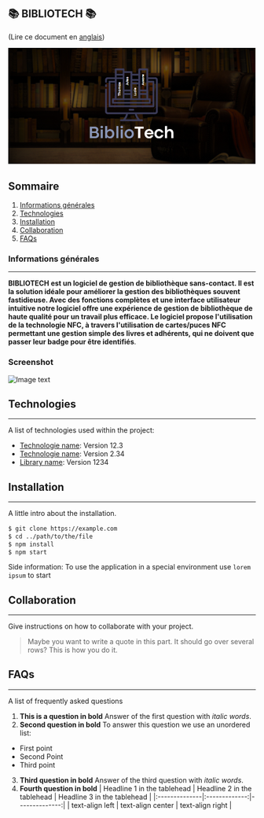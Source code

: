 ## 📚 BIBLIOTECH 📚

(Lire ce document en [anglais](README.md))

<p align="center">
  <img src="https://github.com/StMa-Info-Tech/BIBLIOTECH/blob/main/img_readme/fond.PNG" alt="Sublime's custom image"/>
</p>

## Sommaire
1. [Informations générales](#Informations-générales)
2. [Technologies](#technologies)
3. [Installation](#installation)
4. [Collaboration](#collaboration)
5. [FAQs](#faqs)
### Informations générales
***
**BIBLIOTECH est un logiciel de gestion de bibliothèque sans-contact. Il est la solution idéale pour améliorer la gestion des bibliothèques souvent fastidieuse.
Avec des fonctions complètes et une interface utilisateur intuitive notre logiciel offre une expérience de gestion de bibliothèque de haute qualité pour un travail plus efficace. 
Le logiciel propose l'utilisation de la technologie NFC, à travers l'utilisation de cartes/puces NFC permettant une gestion simple des livres et adhérents, qui ne doivent que passer leur badge pour être identifiés**.
### Screenshot
![Image text](https://www.united-internet.de/fileadmin/user_upload/Brands/Downloads/Logo_IONOS_by.jpg)
## Technologies
***
A list of technologies used within the project:
* [Technologie name](https://example.com): Version 12.3 
* [Technologie name](https://example.com): Version 2.34
* [Library name](https://example.com): Version 1234
## Installation
***
A little intro about the installation. 
```
$ git clone https://example.com
$ cd ../path/to/the/file
$ npm install
$ npm start
```
Side information: To use the application in a special environment use ```lorem ipsum``` to start
## Collaboration
***
Give instructions on how to collaborate with your project.
> Maybe you want to write a quote in this part. 
> It should go over several rows?
> This is how you do it.
## FAQs
***
A list of frequently asked questions
1. **This is a question in bold**
Answer of the first question with _italic words_. 
2. __Second question in bold__ 
To answer this question we use an unordered list:
* First point
* Second Point
* Third point
3. **Third question in bold**
Answer of the third question with *italic words*.
4. **Fourth question in bold**
| Headline 1 in the tablehead | Headline 2 in the tablehead | Headline 3 in the tablehead |
|:--------------|:-------------:|--------------:|
| text-align left | text-align center | text-align right |
